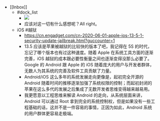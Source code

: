 - [[Inbox]]
	- #dock_list
		- ![](https://firebasestorage.googleapis.com/v0/b/firescript-577a2.appspot.com/o/imgs%2Fapp%2Fduanf%2FqOg12_vd2c.png?alt=media&token=f4901601-fe52-4037-ab21-ba06bc59f9d3)
		- 应该对这一切有什么感想呢？All right。
	- iOS #越狱
		- https://cn.engadget.com/cn-2020-06-01-apple-ios-13-5-1-security-update-jailbreak.html?guccounter=1
		- 13.5 应该是苹果被越狱的比较快的版本了吧，我记得在 5S 的时代，忘记了哪个版本也有过这种速度。随着 Apple 在系统工具方面的逐渐完善，iOS 越狱的成本跟必要性衡量之间也逐渐变得没那么必要了。Google 的 Android 跟 Apple 的 iOS 随着庞大的用户与开发者群体，无数人为其系统的完善及软件工具贡献了力量。
		- Android/iOS 这么多年的系统发展走向更像是，起初完全开源的 Android 随着时间的推移逐渐加强了系统权限的控制；而起初封闭的苹果在这么多代的发展之后集成了无数开发者思维变得越来越易用。
		- 我更愿意以工程思维来解读 Android 的走向，从系统层面来讲，Android 可以通过 Root 拿到完全的系统控制权，但是如果没有一些工程基础的话，这并不是一件容易的事情，正因为如此，Android 系统的用户群体更容易走极端。
